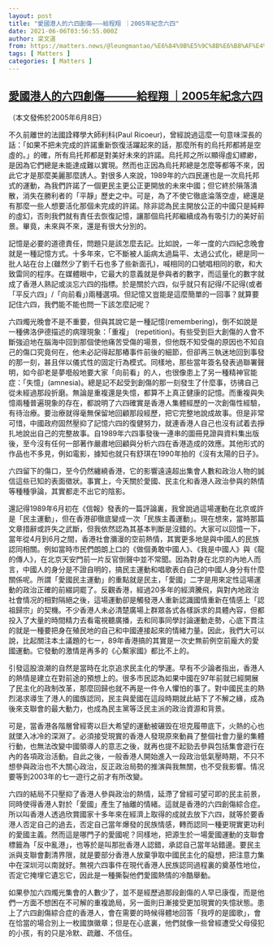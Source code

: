 ```yaml
---
layout: post
title: "愛國港人的六四創傷———給程翔 ｜2005年紀念六四"
date: 2021-06-06T03:56:55.000Z
author: 梁文道
from: https://matters.news/@leungmantao/%E6%84%9B%E5%9C%8B%E6%B8%AF%E4%BA%BA%E7%9A%84%E5%85%AD%E5%9B%9B%E5%89%B5%E5%82%B7-%E7%B5%A6%E7%A8%8B%E7%BF%94-2005%E5%B9%B4%E7%B4%80%E5%BF%B5%E5%85%AD%E5%9B%9B-bafyreic4as2gy7oqrp4xq74x4pq5iu2nqjszncsya2dl5u3hh5ifpmp2fi
tags: [ Matters ]
categories: [ Matters ]
---
```

<!--1622951815000-->
[愛國港人的六四創傷———給程翔 ｜2005年紀念六四](https://matters.news/@leungmantao/%E6%84%9B%E5%9C%8B%E6%B8%AF%E4%BA%BA%E7%9A%84%E5%85%AD%E5%9B%9B%E5%89%B5%E5%82%B7-%E7%B5%A6%E7%A8%8B%E7%BF%94-2005%E5%B9%B4%E7%B4%80%E5%BF%B5%E5%85%AD%E5%9B%9B-bafyreic4as2gy7oqrp4xq74x4pq5iu2nqjszncsya2dl5u3hh5ifpmp2fi)
------

<div>
<p>（本文發佈於2005年6月8日）</p><p>不久前離世的法國詮釋學大師利科(Paul Ricoeur)，曾經說過這麼一句意味深長的話：「如果不把未完成的許諾重新恢復活躍起來的話，那麼所有的烏托邦都將是空虛的。」的確，所有烏托邦都是對美好未來的許諾。烏托邦之所以顯得虛幻縹緲，是因為它們總是未能達成難以實現。然而也正因為烏托邦總是怎麼等都等不來，因此它才是那麼美麗那麼誘人。對很多人來說，1989年的六四民運也是一次烏托邦式的運動，為我們許諾了一個更民主更公正更開放的未來中國；但它終於隕落潰散，消失在勝利者的「平靜」歷史之中。可是，為了不使它徹底淪落空虛，總還是有那麼一些人想要活化那個未完成的許諾。除非認為民主開放公正的中國只是純粹的虛幻，否則我們就有責任去恢復記憶，讓那個烏托邦繼續成為有吸引力的美好前景。畢竟，未來與不來，還是有很大分別的。</p><p>記憶是必要的道德責任，問題只是該怎麼去記。比如說，一年一度的六四紀念晚會就是一種記憶方式。十多年來，它不斷被人詬病太過扁平、太過公式化，總是同一批人站在台上(雖然少了劉千石也多了些新面孔)，喊相同的口號唱相同的歌，和大致雷同的程序。在媒體眼中，它最大的意義就是參與者的數字，而這量化的數字就成了香港人熟記或淡忘六四的指標。於是關於六四，似乎就只有記得/不記得(或者「平反六四」/「向前看」)兩種選項。但記憶又豈能是這麼簡單的一回事？就算要記住六四，我們能不能也問一下該怎麼記呢？</p><p>六四燭光晚會不是不重要，但與其說它是一種記憶(remembering)，倒不如說是一種佛洛伊德描述的病理現象：「重複」 (repetition)。有些受到巨大創傷的人會不斷強迫地在腦海中回到那個使他痛苦受傷的場景，但他既不知受傷的原因也不知自己的傷口究竟何在，他未必記得起那樁事件前後的細節，但卻再三執迷地回到事發的那一刻，甚且伴以儀式性的固定行為模式。同樣地，那些當年簽名發表過聯署聲明，如今卻老是夢囈般地要大家「向前看」的人，也很像患上了另一種精神官能症：「失憶」(amnesia)。總是記不起受到創傷的那一刻發生了什麼事，彷彿自己從未經過那段折磨。無論是重複還是失憶，都算不上真正健康的記憶。而重複與失憶兩種普遍現象的存在，都說明了六四確實是香港人集體經歷的一次創傷性經驗，有待治療。要治療就得毫無保留地回顧那段經歷，把它完整地說成故事。但是非常可惜，中國政府固然壓抑了記憶六四的復健努力，就連香港人自己也沒有試着去掙扎地說出自己的完整故事。自1989年六四事發後一連串的圖冊見證與資料集出版後，至今沒有任何一部著作嚴肅地回顧與分析六四在香港造成的效應。其他形式的作品也不多見，例如電影，據知也就只有舒琪在1990年拍的《沒有太陽的日子》。</p><p>六四留下的傷口，至今仍然纏繞香港，它的影響遠遠超出集會人數和政治人物的誠信這些已知的表面徵狀。事實上，今天關於愛國、民主化和香港人政治參與的熱情等種種爭論，其實都走不出它的陰影。</p><p>還記得1989年6月初在《信報》發表的一篇評論裏，我曾說過這場運動在北京或許是「民主運動」，但在香港卻徹底變成一次「民族主義運動」。現在想來，當時那篇文章措辭或許失之武斷，但我依然認為其基本判斷是沒錯的。大家可以回憶一下，當年從4月到6月之間，香港社會瀰漫的空前熱情，其實更多地是與中國人的民族認同相關。例如當時市民們朗朗上口的《做個勇敢中國人》、《我是中國人》與《龍的傳人》，在北京天安門前一片反官倒聲中並不常聞。因為對身在北京的內地人而言，中國人的身分是不證自明的，搞民主運動和唱歌表白自己的中國人身分有什麼關係呢。所謂「愛國民主運動」的重點就是民主，「愛國」二字是用來定性這場運動的政治正確的前綴詞罷了。反觀香港，經過20多年的經濟騰飛，與對內地政治社會情况的相對隔絕之後，這場運動卻是觸發港人重新認識國情重新在情感上「認祖歸宗」的契機。不少香港人未必清楚廣場上群眾各式各樣訴求的具體內容，但都投入了大量的時間精力去看電視聽廣播，去和同事同學討論運動走勢，心底下貫注的就是一種要把身在殖民地的自己和中國連接起來的情緒力量。因此，我們大可以說，比起關注本土議題的七一，89年香港搞的其實是一次史無前例空前龐大的愛國運動。它發動的激情是再多的《心繫家國》都比不上的。</p><p>引發這股浪潮的自然是當時在北京追求民主化的學運。早有不少論者指出，香港人的熱情是建立在對前途的預想上的。很多市民認為如果中國在97年前就已經開展了民主化的政制改革，那麼回歸也就不再是一件令人懼怕的事了。對中國民主的熱烈渴求導生了港人的國族認同，民主與愛國在這段時期就此結下了不解之緣，成為後來支聯會的最大動力，也成為民主黨等泛民主派的政治資源和背景。</p><p>可是，當香港各階層曾經寄以巨大希望的運動被碾毁在坦克履帶底下，火熱的心也就墜入冰冷的深淵了。必須接受現實的香港人發現原來動員了整個社會力量的集體行動，也無法改變中國領導人的意志之後，就再也提不起勁去參與包括集會遊行在內的各項政治活動。自此之後，一般香港人開始進入一段政治低氣壓時期，不只不想參與政治也不大關心政治，反正政治局勢的推演與我無關，也不受我影響。情况要等到2003年的七一遊行之前才有所改變。</p><p>六四的結局不只壓抑了香港人參與政治的熱情，延滯了曾經可望可即的民主前景，同時使得香港人對於「愛國」產生了抽離的情緒。這就是香港的六四創傷綜合症。所以叫香港人透過欣賞國家十多年來在經濟上取得的成就去放下六四，就等於要香港人否定自己的過去，否定自己當年爆發的民族情感，轉而認同一種更現實更功利的愛國主義。然而這是哪門子的愛國呢？同樣地，把源生於一場愛國運動的支聯會標籤為「反中亂港」，也等於是叫那批香港人認錯，承認自己當年站錯邊。要民主派與支聯會劃清界限，就是要部分香港人放棄爭取中國民主化的癡想，把注意力集中在深圳河以南就好。無視六四事件在現代香港人民族認同過程裏的奠基性地位，否定它掩埋它遺忘它，因此是一種撕裂他們愛國熱情的冷酷舉動。</p><p>如果參加六四燭光集會的人數少了，並不是經歷過那段創傷的人早已康復，而是他們一方面不想困在不可解的重複詭局，另一面則日漸接受更加現實的失憶狀態。患上了六四創傷綜合症的香港人，會在需要的時候得體地回答「我哼的是國歌」，會在恰當的場合別上一枚國旗徽章；但是在心底裏，他們就像一些曾經遭受父母侵犯的小孩，有的只是冷默、疏離、不信任。</p>
</div>
